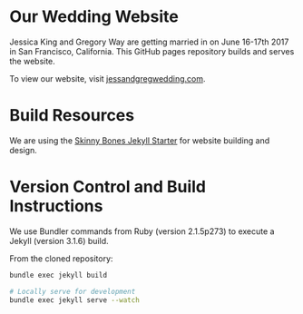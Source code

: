 # Our Wedding Website

Jessica King and Gregory Way are getting married in
on June 16-17th 2017 in San Francisco, California.
This GitHub pages repository builds and serves the website.

To view our website, visit [jessandgregwedding.com](http://www.jessandgregwedding.com).

# Build Resources

We are using the [Skinny Bones Jekyll Starter](https://mademistakes.com/work/skinny-bones-jekyll/)
for website building and design.

# Version Control and Build Instructions

We use Bundler commands from Ruby (version 2.1.5p273) to
execute a Jekyll (version 3.1.6) build.

From the cloned repository:

```bash
bundle exec jekyll build

# Locally serve for development
bundle exec jekyll serve --watch
```

